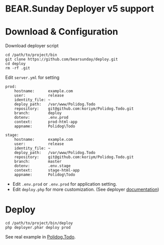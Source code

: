 # BEAR.Sunday Deployer v5 support


# Download & Configuration

Download deployer script
```
cd /path/to/project/bin
git clone https://github.com/bearsunday/deploy.git
cd deploy
rm -rf .git
```

Edit `server.yml` for setting

```
prod:
    hostname:      example.com
    user:          release
    identity_file: ~
    deploy_path:   /var/www/Polidog.Todo
    repository:    git@github.com:koriym/Polidog.Todo.git
    branch:        deploy
    dotenv:        .env.prod
    context:       prod-html-app
    appname:       Polidog\Todo

stage:
    hostname:      example.com
    user:          release
    identity_file: ~
    deploy_path:   /var/www/Polidog.Todo
    repository:    git@github.com:koriym/Polidog.Todo.git
    branch:        master
    dotenv:        .env.stage
    context:       stage-html-app
    appname:       Polidog\Todo
```

 * Edit `.env.prod` or `.env.prod` for application setting.
 * Edit `deploy.php` for more customization. (See deployer [documentation](https://deployer.org/))


# Deploy 

```
cd /path/to/project/bin/deploy
php deployer.phar deploy prod
```    


See real example in [Polidog.Todo](https://github.com/koriym/Polidog.Todo).
